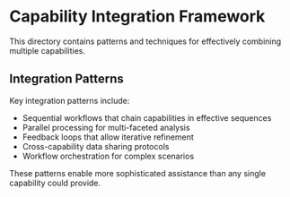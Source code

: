 # Capability Integration Framework

This directory contains patterns and techniques for effectively combining multiple capabilities.

## Integration Patterns

Key integration patterns include:

- Sequential workflows that chain capabilities in effective sequences
- Parallel processing for multi-faceted analysis
- Feedback loops that allow iterative refinement
- Cross-capability data sharing protocols
- Workflow orchestration for complex scenarios

These patterns enable more sophisticated assistance than any single capability could provide.